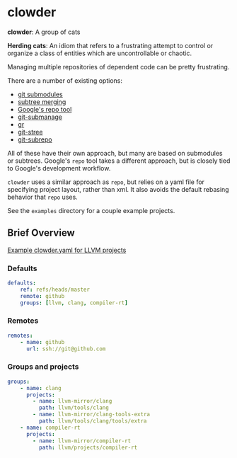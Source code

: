 # clowder

**clowder**: A group of cats

**Herding cats**: An idiom that refers to a frustrating attempt to control or organize a class of entities which are uncontrollable or chaotic.

Managing multiple repositories of dependent code can be pretty frustrating.

There are a number of existing options:

- [git submodules](https://git-scm.com/book/en/v2/Git-Tools-Submodules)
- [subtree merging](https://git-scm.com/book/en/v1/Git-Tools-Subtree-Merging)
- [Google's repo tool](https://code.google.com/p/git-repo/)
- [git-submanage](https://github.com/idbrii/git-submanage)
- [gr](https://github.com/mixu/gr)
- [git-stree](https://github.com/tdd/git-stree)
- [git-subrepo](https://github.com/ingydotnet/git-subrepo)

All of these have their own approach, but many are based on submodules or subtrees.
Google's `repo` tool takes a different approach, but is closely tied to Google's development workflow.

`clowder` uses a similar approach as `repo`, but relies on a yaml file for specifying project layout, rather than xml.
It also avoids the default rebasing behavior that `repo` uses.

See the `examples` directory for a couple example projects.

## Brief Overview

[Example clowder.yaml for LLVM projects](https://github.com/JrGoodle/llvm-projects/blob/master/clowder.yaml)

### Defaults

```yaml
defaults:
    ref: refs/heads/master
    remote: github
    groups: [llvm, clang, compiler-rt]
```

### Remotes

```yaml
remotes:
    - name: github
      url: ssh://git@github.com
```

### Groups and projects

```yaml
groups:
    - name: clang
      projects:
        - name: llvm-mirror/clang
          path: llvm/tools/clang
        - name: llvm-mirror/clang-tools-extra
          path: llvm/tools/clang/tools/extra
    - name: compiler-rt
      projects:
        - name: llvm-mirror/compiler-rt
          path: llvm/projects/compiler-rt
```

